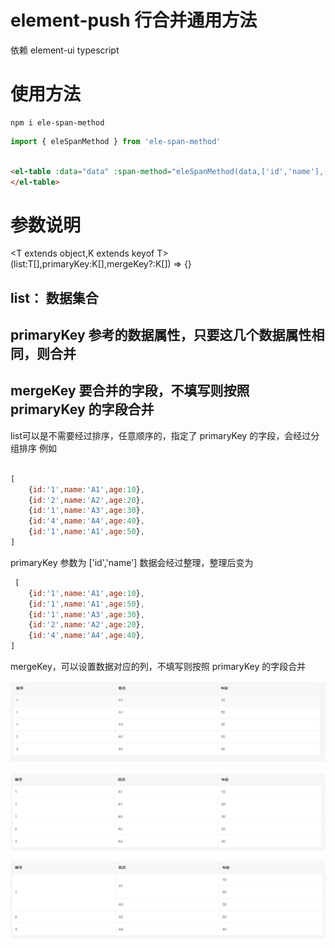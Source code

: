# element-push 行合并通用方法
依赖 element-ui typescript 
# 使用方法

```node
npm i ele-span-method
```

```javascript
import { eleSpanMethod } from 'ele-span-method'

```

```html

<el-table :data="data" :span-method="eleSpanMethod(data,['id','name'],['name'])">
</el-table>


```


# 参数说明
<T extends object,K extends keyof T>(list:T[],primaryKey:K[],mergeKey?:K[]) => {}

## list： 数据集合
## primaryKey 参考的数据属性，只要这几个数据属性相同，则合并
## mergeKey 要合并的字段，不填写则按照 primaryKey 的字段合并

list可以是不需要经过排序，任意顺序的，指定了 primaryKey 的字段，会经过分组排序
例如
```javascript

[
    {id:'1',name:'A1',age:10},
    {id:'2',name:'A2',age:20},
    {id:'1',name:'A3',age:30},
    {id:'4',name:'A4',age:40},
    {id:'1',name:'A1',age:50},
]

```
primaryKey 参数为 ['id','name']
数据会经过整理，整理后变为

```javascript
 [
    {id:'1',name:'A1',age:10},
    {id:'1',name:'A1',age:50},
    {id:'1',name:'A3',age:30},
    {id:'2',name:'A2',age:20},
    {id:'4',name:'A4',age:40},
]

```
mergeKey，可以设置数据对应的列，不填写则按照 primaryKey 的字段合并


![](./1.png)


![](./2.png)

![](./3.png)
